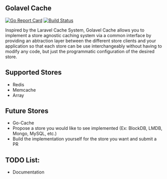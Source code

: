 ## Golavel Cache

[![Go Report Card](https://goreportcard.com/badge/github.com/alejandro-carstens/golavel-cache)](https://goreportcard.com/report/github.com/alejandro-carstens/golavel-cache)
[![Build Status](https://travis-ci.org/alejandro-carstens/golavel-cache.svg?branch=master)](https://travis-ci.org/alejandro-carstens/golavel-cache)

Inspired by the Laravel Cache System, Golavel Cache allows you to implement a store agnostic caching system 
via a common interface by providing an abtraction layer between the different store clients and your application so that each store can be use interchangeably without having to modify any code, but just the programmatic configuration of the desired store. 

## Supported Stores

- Redis
- Memcache
- Array

## Future Stores 

- Go-Cache 
- Propose a store you would like to see implemented (Ex: BlockDB, LMDB, Mongo, MySQL, etc.)
- Build the implementation yourself for the store you want and submit a PR

## TODO List:

- Documentation

